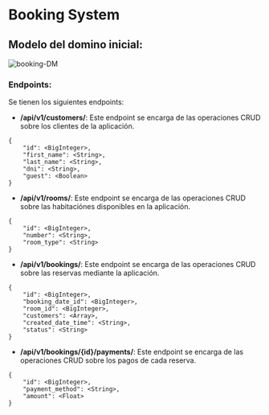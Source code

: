 # Booking System

## Modelo del domino inicial:

![booking-DM](http://www.plantuml.com/plantuml/png/PL9DRzmW4BtpAr1E-P0ZzGzKiGrjKNRPhSrMxSaYQxonQY22SQLLbV_UDIPUhDuUR-OnysRcoODqCEe1AJDgN5ZxkpUd6YIC7lz563_WFUM4yQyppXa9WD0D5PIWTtGSfFUO6L3kZno811Lq6GumV3-XAwLC6ua7x5-j0tnIm4Vzejok8_BiR-z2BFroIYcjwOR-2BTfu6xf8BQU5Zyw9K65QajQPQsEEJMuIM12QVGU9X3Yuloceldwudn3PykxGn6XgDW-mk-7d4H0AG_e-Q9954qYf3zfUH3i1stg0nCJbyKPc3Y0GhK-qDrW9U0trn-lpPUZ1wkLMnleUkU1IwrISf3_Swtfm_F5sa59Wq-Zyl1XV2_FMXdOAdYrRNHVvlMtkEw2YQRCApBp5INfUxihsCNeFl-rfLpCJZUq5DMEix8fSlxSY2hdzHTQBLvYlTbAT2kr7GrS5zZEcqCVkysop-iJNIBtMROwc5GIThhAlFdq-7X_iumJnLxI_z4aYkhv8jAizRJGapBjg8T_)



### Endpoints:
Se tienen los siguientes endpoints:
* **/api/v1/customers/**: Este endpoint se encarga de las operaciones CRUD sobre los clientes de la aplicación.
~~~
{
    "id": <BigInteger>,
    "first_name": <String>,
    "last_name": <String>,
    "dni": <String>,
    "guest": <Boolean>
}
~~~
* **/api/v1/rooms/**: Este endpoint se encarga de las operaciones CRUD sobre las habitaciónes disponibles en la aplicación.
~~~
{
    "id": <BigInteger>,
    "number": <String>,
    "room_type": <String>
}
~~~
* **/api/v1/bookings/**: Este endpoint se encarga de las operaciones CRUD sobre las reservas mediante la aplicación.
~~~
{
    "id": <BigInteger>,
    "booking_date_id": <BigInteger>,
    "room_id": <BigInteger>,
    "customers": <Array>,
    "created_date_time": <String>,
    "status": <String>
}
~~~
* **/api/v1/bookings/{id}/payments/**: Este endpoint se encarga de las operaciones CRUD sobre los pagos de cada reserva.
~~~
{
    "id": <BigInteger>,
    "payment_method": <String>,
    "amount": <Float>
}
~~~
